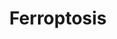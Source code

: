 ---
annotations:
- type: Pathway Ontology
  value: ferroptosis pathway
- type: Disease Ontology
  value: epilepsy
- type: Pathway Ontology
  value: unsaturated fatty acid biosynthetic pathway
- type: Pathway Ontology
  value: cell death pathway
- type: Pathway Ontology
  value: mitochondrial disease pathway
authors:
- Khanspers
- Egonw
- MaintBot
- DeSl
- Finterly
- DanielL
description: Ferroptosis is a type of programmed cell death which is distinct from
  apoptosis and necrosis, since cell death occurs due to failure of the glutathione-dependent
  antioxidant defenses in regulating iron. Reactive oxygen species (ROS) are produced
  from accumulated iron and lipid peroxidation (regulated by GrX4 and 15-LO).  Ferroptosis
  is important in several physiological and pathological processes, including cancer
  cell death, mitochondrial dysfunction induced epilepsy and neurodegenerative disease.
  Ferroptosis can be induced to treat multiple forms of cancer by inhibiting tumor
  growth, although the exact mechanism is unknown. Ferroptosis has also been linked
  to neurodegenerative disease, possibly through increased inflammation caused by
  release of lipid metabolites. Description adapted from [https://www.genome.jp/dbget-bin/www_bget?pathway+hsa04216
  KEGG] and [https://en.wikipedia.org/wiki/Ferroptosis Wikipedia].
last-edited: 2021-12-09
organisms:
- Homo sapiens
redirect_from:
- /index.php/Pathway:WP4313
- /instance/WP4313
schema-jsonld:
- '@context': https://schema.org/
  '@id': https://wikipathways.github.io/pathways/WP4313.html
  '@type': Dataset
  creator:
    '@type': Organization
    name: WikiPathways
  description: Ferroptosis is a type of programmed cell death which is distinct from
    apoptosis and necrosis, since cell death occurs due to failure of the glutathione-dependent
    antioxidant defenses in regulating iron. Reactive oxygen species (ROS) are produced
    from accumulated iron and lipid peroxidation (regulated by GrX4 and 15-LO).  Ferroptosis
    is important in several physiological and pathological processes, including cancer
    cell death, mitochondrial dysfunction induced epilepsy and neurodegenerative disease.
    Ferroptosis can be induced to treat multiple forms of cancer by inhibiting tumor
    growth, although the exact mechanism is unknown. Ferroptosis has also been linked
    to neurodegenerative disease, possibly through increased inflammation caused by
    release of lipid metabolites. Description adapted from [https://www.genome.jp/dbget-bin/www_bget?pathway+hsa04216
    KEGG] and [https://en.wikipedia.org/wiki/Ferroptosis Wikipedia].
  keywords:
  - AKR1C1
  - GCH1
  - Acetyl-CoA
  - FTMT
  - 'cysteine '
  - PCBP2
  - ACSL1
  - SLC1A5
  - STEAP3
  - Metabolism
  - MAP1LC3C
  - GPX4
  - PRNP
  - HMG-CoA
  - GCLM
  - ATG7
  - LPCAT3
  - ACSL6
  - MAP1LC3B
  - PE-AdA
  - (R)-Mevalonate
  - TXNRD1
  - Se
  - HMGCR
  - AKR1C3
  - SLC11A2
  - -L-cysteine
  - CoQ10
  - 15-LO
  - squalene
  - SLC39A8
  - SLC39A14
  - cystine
  - AIFM2
  - FTH1
  - POR
  - FIN56
  - BH4
  - PE-AdA-O-OH
  - SAT1
  - COQ2
  - GSS
  - TFRC
  - Erastin
  - EPI-743
  - Glutamine
  - heme
  - CHMP6
  - Arachidonate
  - ALOX15
  - SLC7A11
  - IPP
  - PUFA
  - Methionine
  - GSSG
  - Terpenoid backbone
  - PUFA-OH
  - CISD1
  - GSH
  - TF
  - Fe3+
  - hydroxyl radical
  - 'Eicosanoid '
  - Sulfasalazine
  - ACSL3
  - CoA
  - PE-AA-OH/
  - glutamate
  - Fe2+
  - 'ESCRT-III '
  - ACSL5
  - NCOA4
  - HMOX1
  - PCBP1
  - BACH1
  - CBS
  - CTH
  - SLC40A1
  - gamma-L-Glutamyl
  - NOX1
  - AKR1C2
  - NOX4
  - TP53
  - HSPB1
  - CHMP5
  - DPP4
  - Sorafenib
  - PUFA-OOH
  - SLC3A2
  - SLC38A1
  - ATG5
  - Vitamin E
  - GCLC
  - CYBB
  - LysoPE
  - FDFT1
  - NOX2
  - ACSL4
  - Oxygenases (LOX)
  - PHKG2
  - FTL
  - CP
  - PE-AdA-OH
  - (Cys)
  - PE-AA/
  - PE-AA-O-OH/
  - ' via Lipo '
  - biosynthesis
  - MAP1LC3A
  - VDAC3
  - RSL3
  - hydrogen peroxide
  - IREB2
  - SAT2
  - Arachidonyl-CoA
  - VDAC2
  license: CC0
  name: Ferroptosis
seo: CreativeWork
title: Ferroptosis
wpid: WP4313
---